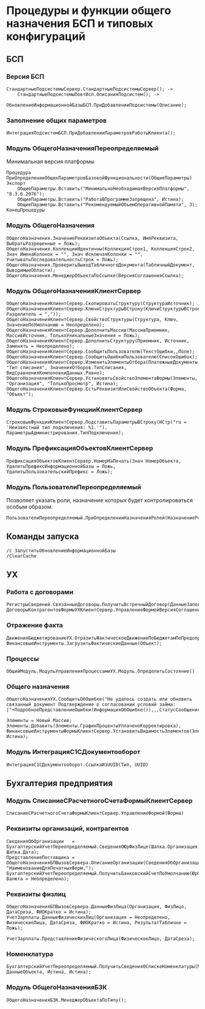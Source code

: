 # Процедуры и функции общего назначения БСП и типовых конфигураций

## БСП

### Версия БСП

	СтандартныеПодсистемыСервер.СтандартныеПодсистемыСервер(); ->
		СтандартныеПодсистемыПовтИсп.ОписанияПодсистем(); ->
			ОбновлениеИнформационнойБазыБСП.ПриДобавленииПодсистемы(Описание);

### Заполнение общих параметров

	ИнтеграцияПодсистемБСП.ПриДобавленииПараметровРаботыКлиента();

### Модуль **ОбщегоНазначенияПереопределяемый**

Минимальная версия платформы

	Процедура ПриОпределенииОбщихПараметровБазовойФункциональности(ОбщиеПараметры) Экспорт
		ОбщиеПараметры.Вставить("МинимальноНеобходимаяВерсияПлатформы", "8.3.6.2076");
		ОбщиеПараметры.Вставить("РаботаВПрограммеЗапрещена", Истина);
		ОбщиеПараметры.Вставить("РекомендуемыйОбъемОперативнойПамяти", 3);
	КонецПроцедуры

### Модуль **ОбщегоНазначения**

	ОбщегоНазначения.ЗначениеРеквизитаОбъекта(Ссылка, ИмяРеквизита, ВыбратьРазрешенные = Ложь);
	ОбщегоНазначения.КоллекцииИдентичны(КоллекцияСтрок1, КоллекцияСтрок2, Знач ИменаКолонок = "", Знач ИсключаяКолонки = "", УчитыватьПоследовательностьСтрок = Ложь);
	ОбщегоНазначения.ПроверитьВыводТабличногоДокумента(ТабличныйДокумент, ВыводимыеОбласти);
	ОбщегоНазначения.МенеджерОбъектаПоСсылке(ВерсияСоглашенияСсылка);

### Модуль **ОбщегоНазначенияКлиентСервер**

	ОбщегоНазначенияКлиентСервер.СкопироватьСтруктуру(СтруктураИсточник);
	ОбщегоНазначенияКлиентСервер.КлючиСтруктурыВСтроку(КлючиСтруктурыВСтроку(Структура, Разделитель = ","));
	ОбщегоНазначенияКлиентСервер.СвойствоСтруктуры(Структура, Ключ, ЗначениеПоУмолчанию = Неопределено);
	ОбщегоНазначенияКлиентСервер.ДополнитьМассив(МассивПриемник, МассивИсточник, ТолькоУникальныеЗначения = Ложь);
	ОбщегоНазначенияКлиентСервер.ДополнитьСтруктуру(Приемник, Источник, Заменять = Неопределено);
	ОбщегоНазначенияКлиентСервер.СообщитьПользователю(ТекстОшибки,,Поле);
	ОбщегоНазначенияКлиентСервер.СообщитьОшибкиПользователю(СписокОшибок);
	ОбщегоНазначенияКлиентСервер.ИзменитьЭлементыОтбора(ПлатежныеДокументы.КомпоновщикНастроек.Настройки.Отбор,, "Тип списания", ЗначенияОтборов.ТипСписания, ВидСравненияКомпоновкиДанных.Равно);
	ОбщегоНазначенияКлиентСервер.УстановитьСвойствоЭлементаФормы(Элементы, "Организация", "ТолькоПросмотр", Истина);
	ОбщегоНазначенияКлиентСервер.ЕстьРеквизитИлиСвойствоОбъекта(Форма, "Объект");

### Модуль **СтроковыеФункцииКлиентСервер**

	СтроковыеФункцииКлиентСервер.ПодставитьПараметрыВСтроку(НСтр("ru = 'Неизвестный тип подключения: %1.'"), ПараметрыАдминистрирования.ТипПодключения);

### Модуль **ПрефиксацияОбъектовКлиентСервер**

	ПрефиксацияОбъектовКлиентСервер.НомерНаПечать(Знач НомерОбъекта, УдалитьПрефиксИнформационнойБазы = Ложь, УдалитьПользовательскийПрефикс = Ложь);

### Модуль **ПользователиПереопределяемый**

Позволяет указать роли, назначение которых будет контролироваться особым образом.

	ПользователиПереопределяемый.ПриОпределенииНазначенияРолей(НазначениеРолей);
	
## Команды запуска

	/c ЗапуститьОбновлениеИнформационнойБазы
	/ClearCache

## УХ

### Работа с договорами

	РегистрыСведений.СвязанныеДоговоры.ПолучитьВстречныйДоговор(ДанныеЗаполнения.ДоговорКонтрагента);
	ДоговорыКонтрагентовФормыУХКлиентСервер.УправлениеФормойВерсияСоглашения(ЭтотОбъект);

### Отражение факта

	ДвиженияБюджетированиеУХ.ОтразитьФактическоеДвижениеПоБюджетамПоПредопределенномуПравилу(Источник,Отказ);
	ФинансовыеИнструменты.ЗагрузитьФактическиеДанные(Объект);

### Процессы

	ОбщийМодуль.МодульУправленияПроцессамиУХ.Модуль.ОпределитьСостояние()

### Общего назначения

	ОбщегоНазначенияУХ.СообщитьОбОшибке("Не удалось создать или обновить связанный документ Подтверждение о согласовании условий займа:
	|"+ПодробноеПредставлениеОшибки(ИнформацияОбОшибке()),,,СтатусСообщения.Внимание);

	Элементы = Новый Массив;
	Элементы.Добавить(Элементы.ГрафикПроцентыУплаченоКорректировка);
	ФинансовыеИнструментыФормыКлиентСервер.УстановитьВидимостьЭлементов(Элементы, Истина);

### Модуль **ИнтеграцияС1СДокументооборот**

	ИнтеграцияС1СДокументооборот.СсылкаИзUUID(Тип, UUID)

## Бухгалтерия предприятия

### Модуль **СписаниеСРасчетногоСчетаФормыКлиентСервер**

	СписаниеСРасчетногоСчетаФормыКлиентСервер.УправлениеФормой(Форма)

### Реквизиты организаций, контрагентов

	СведенияОбОрганизации   = БухгалтерскийУчетПереопределяемый.СведенияОЮрФизЛице(Шапка.Организация, Шапка.Дата);
	ПредставлениеПоставщика = ОбщегоНазначенияБПВызовСервера.ОписаниеОрганизации(СведенияОбОрганизации, "НаименованиеДляПечатныхФорм,");
	БухгалтерскийУчетПереопределяемый.ПолучитьБанковскийСчетПоУмолчанию(ЮрФизЛицо, Валюта = Неопределено);

### Реквизиты физлиц

	ОбщегоНазначенияБПВызовСервера.ДанныеФизЛица(Организация, ФизЛицо, ДатаСреза, ФИОКратко = Истина);
	УчетЗарплаты.ДанныеФизическихЛиц(Организация = Неопределено, ФизическиеЛица, ДатаСреза, ФИОКратко = Истина, РезультатТаблично = Ложь);

	УчетЗарплаты.ПредставлениеФизическогоЛица(ФизическоеЛицо, ДатаСреза);

### Номенклатура

	БухгалтерскийУчетПереопределяемый.ПолучитьСведенияОСпискеНоменклатуры(МассивНоменклатуры, ДанныеОбъекта, Истина, Истина);

### Модуль **ОбщегоНазначенияБЗК**

	ОбщегоНазначенияБЗК.МенеджерОбъектаПоТипу();
